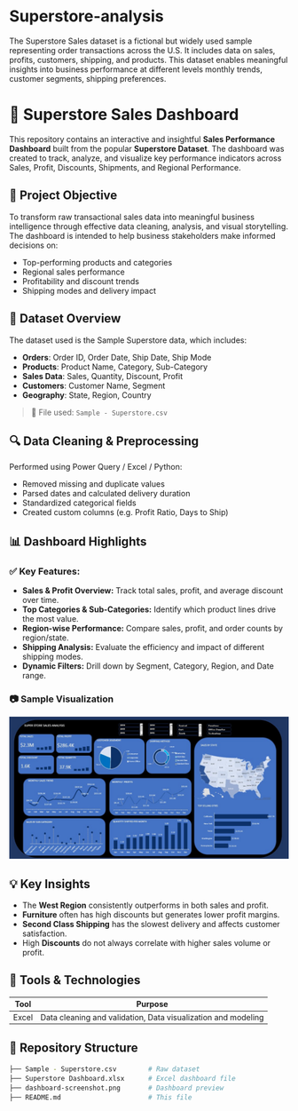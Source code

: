 # Superstore-analysis
The Superstore Sales dataset is a fictional but widely used sample representing order transactions across the U.S. It includes data on sales, profits, customers, shipping, and products. This dataset enables meaningful insights into business performance at different levels monthly trends, customer segments, shipping preferences.
# 🛒 Superstore Sales Dashboard

This repository contains an interactive and insightful **Sales Performance Dashboard** built from the popular **Superstore Dataset**. The dashboard was created to track, analyze, and visualize key performance indicators across Sales, Profit, Discounts, Shipments, and Regional Performance.

## 📌 Project Objective

To transform raw transactional sales data into meaningful business intelligence through effective data cleaning, analysis, and visual storytelling. The dashboard is intended to help business stakeholders make informed decisions on:

- Top-performing products and categories
- Regional sales performance
- Profitability and discount trends
- Shipping modes and delivery impact

## 🧾 Dataset Overview

The dataset used is the Sample Superstore data, which includes:

- **Orders**: Order ID, Order Date, Ship Date, Ship Mode
- **Products**: Product Name, Category, Sub-Category
- **Sales Data**: Sales, Quantity, Discount, Profit
- **Customers**: Customer Name, Segment
- **Geography**: State, Region, Country

> 📂 File used: `Sample - Superstore.csv`

## 🔍 Data Cleaning & Preprocessing

Performed using Power Query / Excel / Python:
- Removed missing and duplicate values
- Parsed dates and calculated delivery duration
- Standardized categorical fields
- Created custom columns (e.g. Profit Ratio, Days to Ship)

## 📊 Dashboard Highlights

### ✅ Key Features:
- **Sales & Profit Overview:** Track total sales, profit, and average discount over time.
- **Top Categories & Sub-Categories:** Identify which product lines drive the most value.
- **Region-wise Performance:** Compare sales, profit, and order counts by region/state.
- **Shipping Analysis:** Evaluate the efficiency and impact of different shipping modes.
- **Dynamic Filters:** Drill down by Segment, Category, Region, and Date range.

### 📷 Sample Visualization
![Dashboard Screenshot](https://github.com/EjiroGee/Superstore-analysis/blob/main/super%20store%20analysis%20jpeg.jpg)

## 💡 Key Insights
- The **West Region** consistently outperforms in both sales and profit.
- **Furniture** often has high discounts but generates lower profit margins.
- **Second Class Shipping** has the slowest delivery and affects customer satisfaction.
- High **Discounts** do not always correlate with higher sales volume or profit.

## 🚀 Tools & Technologies

| Tool          | Purpose                        |
|---------------|--------------------------------|
| Excel         | Data cleaning and validation, Data visualization and modeling  | 

## 📁 Repository Structure

```bash
├── Sample - Superstore.csv        # Raw dataset
├── Superstore Dashboard.xlsx      # Excel dashboard file
├── dashboard-screenshot.png       # Dashboard preview
├── README.md                      # This file
